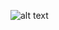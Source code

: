 ![alt text](https://github.com/patrickjohncyh/ibm-waldo/blob/master/imgs/hardware%20connections.jpg)
